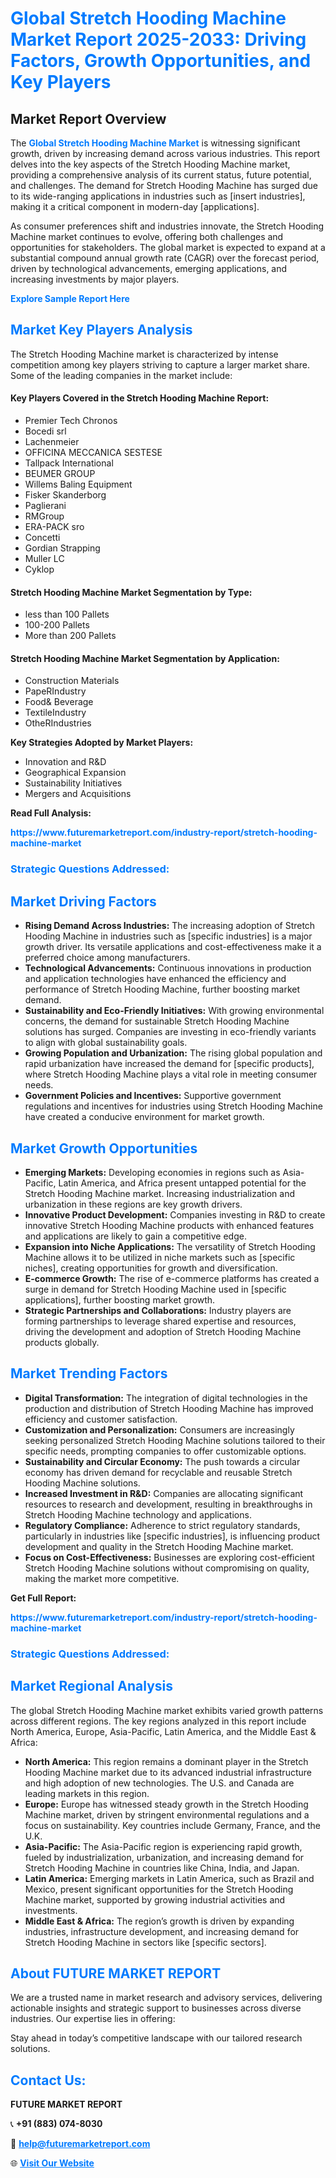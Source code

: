 <h1 style="color: #007BFF;">Global Stretch Hooding Machine Market Report 2025-2033: Driving Factors, Growth Opportunities, and Key Players</h1>

<section id="overview">
<h2>Market Report Overview</h2>
<p>The <a href="https://www.futuremarketreport.com/industry-report/stretch-hooding-machine-market" style="color: #007BFF; text-decoration: none;"><strong>Global Stretch Hooding Machine Market</strong></a> is witnessing significant growth, driven by increasing demand across various industries. This report delves into the key aspects of the Stretch Hooding Machine market, providing a comprehensive analysis of its current status, future potential, and challenges. The demand for Stretch Hooding Machine has surged due to its wide-ranging applications in industries such as [insert industries], making it a critical component in modern-day [applications].</p>
<p>As consumer preferences shift and industries innovate, the Stretch Hooding Machine market continues to evolve, offering both challenges and opportunities for stakeholders. The global market is expected to expand at a substantial compound annual growth rate (CAGR) over the forecast period, driven by technological advancements, emerging applications, and increasing investments by major players.</p>
</section>

<section id="overview">
<p><a href="https://www.futuremarketreport.com/request-sample/reportId=42814" style="color: #007BFF; text-decoration: none;"><strong>Explore Sample Report Here</strong></a></p>
</section>

<section id="key-players">
<h2 style="color: #007BFF;">Market Key Players Analysis</h2>
<p>The Stretch Hooding Machine market is characterized by intense competition among key players striving to capture a larger market share. Some of the leading companies in the market include:</p>
<h4>Key Players Covered in the Stretch Hooding Machine Report:</h4>
<ul><li>Premier Tech Chronos</li><li>Bocedi srl</li><li>Lachenmeier</li><li>OFFICINA MECCANICA SESTESE</li><li>Tallpack International</li><li>BEUMER GROUP</li><li>Willems Baling Equipment</li><li>Fisker Skanderborg</li><li>Paglierani</li><li>RMGroup</li><li>ERA-PACK sro</li><li>Concetti</li><li>Gordian Strapping</li><li>Muller LC</li><li>Cyklop</li></ul>
<h4>Stretch Hooding Machine Market Segmentation by Type:</h4>
<ul><li>less than 100 Pallets</li><li>100-200 Pallets</li><li>More than 200 Pallets</li></ul>

<h4>Stretch Hooding Machine Market Segmentation by Application:</h4>
<ul><li>Construction Materials</li><li>PapeRIndustry</li><li>Food&amp; Beverage</li><li>TextileIndustry</li><li>OtheRIndustries</li></ul>
<p><strong>Key Strategies Adopted by Market Players:</strong></p>
<ul>
<li>Innovation and R&D</li>
<li>Geographical Expansion</li>
<li>Sustainability Initiatives</li>
<li>Mergers and Acquisitions</li>
</ul>
</section>

<section>
<p><strong>Read Full Analysis: </strong></p><a href="https://www.futuremarketreport.com/industry-report/stretch-hooding-machine-market" style="color: #007BFF; text-decoration: none;"><strong>https://www.futuremarketreport.com/industry-report/stretch-hooding-machine-market</strong></a>
<h3 style="color: #007BFF;">Strategic Questions Addressed:</h3>
</section>

<section id="driving-factors">
<h2 style="color: #007BFF;">Market Driving Factors</h2>
<ul>
<li><strong>Rising Demand Across Industries:</strong> The increasing adoption of Stretch Hooding Machine in industries such as [specific industries] is a major growth driver. Its versatile applications and cost-effectiveness make it a preferred choice among manufacturers.</li>
<li><strong>Technological Advancements:</strong> Continuous innovations in production and application technologies have enhanced the efficiency and performance of Stretch Hooding Machine, further boosting market demand.</li>
<li><strong>Sustainability and Eco-Friendly Initiatives:</strong> With growing environmental concerns, the demand for sustainable Stretch Hooding Machine solutions has surged. Companies are investing in eco-friendly variants to align with global sustainability goals.</li>
<li><strong>Growing Population and Urbanization:</strong> The rising global population and rapid urbanization have increased the demand for [specific products], where Stretch Hooding Machine plays a vital role in meeting consumer needs.</li>
<li><strong>Government Policies and Incentives:</strong> Supportive government regulations and incentives for industries using Stretch Hooding Machine have created a conducive environment for market growth.</li>
</ul>
</section>

<section id="growth-opportunities">
<h2 style="color: #007BFF;">Market Growth Opportunities</h2>
<ul>
<li><strong>Emerging Markets:</strong> Developing economies in regions such as Asia-Pacific, Latin America, and Africa present untapped potential for the Stretch Hooding Machine market. Increasing industrialization and urbanization in these regions are key growth drivers.</li>
<li><strong>Innovative Product Development:</strong> Companies investing in R&D to create innovative Stretch Hooding Machine products with enhanced features and applications are likely to gain a competitive edge.</li>
<li><strong>Expansion into Niche Applications:</strong> The versatility of Stretch Hooding Machine allows it to be utilized in niche markets such as [specific niches], creating opportunities for growth and diversification.</li>
<li><strong>E-commerce Growth:</strong> The rise of e-commerce platforms has created a surge in demand for Stretch Hooding Machine used in [specific applications], further boosting market growth.</li>
<li><strong>Strategic Partnerships and Collaborations:</strong> Industry players are forming partnerships to leverage shared expertise and resources, driving the development and adoption of Stretch Hooding Machine products globally.</li>
</ul>
</section>

<section id="trending-factors">
<h2 style="color: #007BFF;">Market Trending Factors</h2>
<ul>
<li><strong>Digital Transformation:</strong> The integration of digital technologies in the production and distribution of Stretch Hooding Machine has improved efficiency and customer satisfaction.</li>
<li><strong>Customization and Personalization:</strong> Consumers are increasingly seeking personalized Stretch Hooding Machine solutions tailored to their specific needs, prompting companies to offer customizable options.</li>
<li><strong>Sustainability and Circular Economy:</strong> The push towards a circular economy has driven demand for recyclable and reusable Stretch Hooding Machine solutions.</li>
<li><strong>Increased Investment in R&D:</strong> Companies are allocating significant resources to research and development, resulting in breakthroughs in Stretch Hooding Machine technology and applications.</li>
<li><strong>Regulatory Compliance:</strong> Adherence to strict regulatory standards, particularly in industries like [specific industries], is influencing product development and quality in the Stretch Hooding Machine market.</li>
<li><strong>Focus on Cost-Effectiveness:</strong> Businesses are exploring cost-efficient Stretch Hooding Machine solutions without compromising on quality, making the market more competitive.</li>
</ul>
</section>

<section>
<p><strong>Get Full Report: </strong></p><a href="https://www.futuremarketreport.com/industry-report/stretch-hooding-machine-market" style="color: #007BFF; text-decoration: none;"><strong>https://www.futuremarketreport.com/industry-report/stretch-hooding-machine-market</strong></a>
<h3 style="color: #007BFF;">Strategic Questions Addressed:</h3>
</section>


<section id="regional-analysis">
<h2 style="color: #007BFF;">Market Regional Analysis</h2>
<p>The global Stretch Hooding Machine market exhibits varied growth patterns across different regions. The key regions analyzed in this report include North America, Europe, Asia-Pacific, Latin America, and the Middle East & Africa:</p>
<ul>
<li><strong>North America:</strong> This region remains a dominant player in the Stretch Hooding Machine market due to its advanced industrial infrastructure and high adoption of new technologies. The U.S. and Canada are leading markets in this region.</li>
<li><strong>Europe:</strong> Europe has witnessed steady growth in the Stretch Hooding Machine market, driven by stringent environmental regulations and a focus on sustainability. Key countries include Germany, France, and the U.K.</li>
<li><strong>Asia-Pacific:</strong> The Asia-Pacific region is experiencing rapid growth, fueled by industrialization, urbanization, and increasing demand for Stretch Hooding Machine in countries like China, India, and Japan.</li>
<li><strong>Latin America:</strong> Emerging markets in Latin America, such as Brazil and Mexico, present significant opportunities for the Stretch Hooding Machine market, supported by growing industrial activities and investments.</li>
<li><strong>Middle East & Africa:</strong> The region’s growth is driven by expanding industries, infrastructure development, and increasing demand for Stretch Hooding Machine in sectors like [specific sectors].</li>
</ul>
</section>

<footer>
<h2 style="color: #007BFF;">About FUTURE MARKET REPORT</h2>
<p>We are a trusted name in market research and advisory services, delivering actionable insights and strategic support to businesses across diverse industries. Our expertise lies in offering:</p>

<p>Stay ahead in today’s competitive landscape with our tailored research solutions.</p>

<h2 style="color: #007BFF;">Contact Us:</h2>
<p><strong>FUTURE MARKET REPORT</strong></p>
<p>📞 <strong>+91 (883) 074-8030</strong></p>
<p>📧 <strong><a href="mailto:help@futuremarketreport.com" style="color: #007BFF;">help@futuremarketreport.com</a></strong></p>
<p>🌐 <strong><a href="https://www.futuremarketreport.com/" style="color: #007BFF;">Visit Our Website</a></strong></p>
</footer>